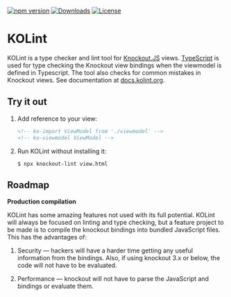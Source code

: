 [![npm version](https://img.shields.io/npm/v/knockout-lint.svg)](https://www.npmjs.com/package/knockout-lint)
[![Downloads](https://img.shields.io/npm/dm/knockout-lint.svg)](https://www.npmjs.com/package/knockout-lint)
[![License](https://img.shields.io/github/license/kolint/kolint.svg)](https://github.com/kolint/kolint/blob/master/LICENSE)

# KOLint

KOLint is a type checker and lint tool for [Knockout.JS](https://knockoutjs.com) views. [TypeScript](https://typescriptlang.org) is used for type checking the Knockout view bindings when the viewmodel is defined in Typescript. The tool also checks for common mistakes in Knockout views. See documentation at [docs.kolint.org](https://docs.kolint.org).


## Try it out
1. Add reference to your view:
    ```html
    <!-- ko-import ViewModel from './viewmodel' -->
    <!-- ko-viewmodel ViewModel -->
    ```
2. Run KOLint without installing it:
    ```
    $ npx knockout-lint view.html
    ```

## Roadmap

**Production compilation**

KOLint has some amazing features not used with its full potential. KOLint will always be focused on linting and type checking, but a feature project to be made is to compile the knockout bindings into bundled JavaScript files. This has the advantages of:

1. Security — hackers will have a harder time getting any useful information from the bindings. Also, if using knockout 3.x or below, the code will not have to be evaluated.

2. Performance — knockout will not have to parse the JavaScript and bindings or evaluate them.
